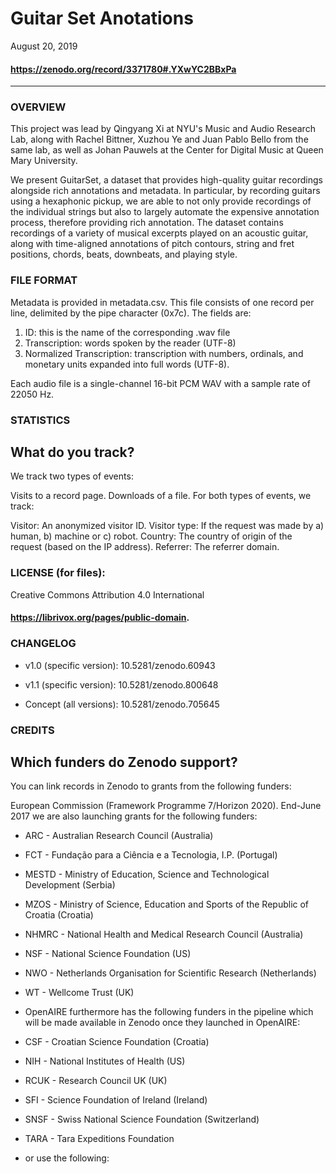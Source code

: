 # Guitar Set Anotations

August 20, 2019
#### https://zenodo.org/record/3371780#.YXwYC2BBxPa
-----------------------------------------------------------------------------


### OVERVIEW

This project was lead by Qingyang Xi at NYU's Music and Audio Research Lab, along with Rachel Bittner, Xuzhou Ye and Juan Pablo Bello from the same lab, as well as Johan Pauwels at the Center for Digital Music at Queen Mary University.

We present GuitarSet, a dataset that provides high-quality guitar recordings alongside rich annotations and metadata.
In particular, by recording guitars using a hexaphonic pickup, we are able to not only provide recordings of the individual strings but also to largely automate the expensive annotation process, therefore providing rich annotation.
The dataset contains recordings of a variety of musical excerpts played on an acoustic guitar, along with time-aligned annotations of pitch contours, string and fret positions, chords, beats, downbeats, and playing style.



### FILE FORMAT

Metadata is provided in metadata.csv. This file consists of one record per
line, delimited by the pipe character (0x7c). The fields are:

  1. ID: this is the name of the corresponding .wav file
  2. Transcription: words spoken by the reader (UTF-8)
  3. Normalized Transcription: transcription with numbers, ordinals, and
     monetary units expanded into full words (UTF-8).

Each audio file is a single-channel 16-bit PCM WAV with a sample rate of
22050 Hz.



### STATISTICS

## What do you track?

We track two types of events:

Visits to a record page.
Downloads of a file.
For both types of events, we track:

Visitor: An anonymized visitor ID.
Visitor type: If the request was made by a) human, b) machine or c) robot.
Country: The country of origin of the request (based on the IP address).
Referrer: The referrer domain.


### LICENSE (for files):
 Creative Commons Attribution 4.0 International 
#### https://librivox.org/pages/public-domain.


### CHANGELOG

* v1.0 (specific version): 
    10.5281/zenodo.60943

* v1.1 (specific version): 
    10.5281/zenodo.800648

* Concept (all versions): 
10.5281/zenodo.705645


### CREDITS

## Which funders do Zenodo support?

You can link records in Zenodo to grants from the following funders:

European Commission (Framework Programme 7/Horizon 2020).
End-June 2017 we are also launching grants for the following funders:

* ARC - Australian Research Council (Australia)
* FCT - Fundação para a Ciência e a Tecnologia, I.P. (Portugal)
* MESTD - Ministry of Education, Science and Technological Development (Serbia)
* MZOS - Ministry of Science, Education and Sports of the Republic of Croatia (Croatia)
* NHMRC - National Health and Medical Research Council (Australia)
* NSF - National Science Foundation (US)
* NWO - Netherlands Organisation for Scientific Research (Netherlands)
* WT - Wellcome Trust (UK)
* OpenAIRE furthermore has the following funders in the pipeline which will be made available in Zenodo once they launched in OpenAIRE:

* CSF - Croatian Science Foundation (Croatia)
* NIH - National Institutes of Health (US)
* RCUK - Research Council UK (UK)
* SFI - Science Foundation of Ireland (Ireland)
* SNSF - Swiss National Science Foundation (Switzerland)
* TARA - Tara Expeditions Foundation
* or use the following:
